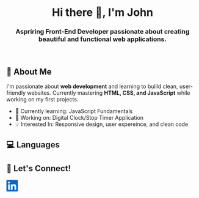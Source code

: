 <h1 align="center">Hi there 👋, I'm John</h1>
<h3 align="center">
  <strong>Aspriring Front-End Developer</strong> passionate about creating beautiful and functional web applications.
</h3>
<br />

## 🚀 About Me
<p>
  I'm passionate about <strong>web development</strong> and learning to builld clean, user-          friendly websites. Currently mastering <strong>HTML, CSS, and JavaScript</strong> while working    on my first projects.
  
  <ul>
    <li>🌱 Currently learning: JavaScript Fundamentals</li>
    <li>🔭 Working on: Digital Clock/Stop Timer Application</li>
    <li>💡 Interested In: Responsive design, user expereince, and clean code</li>
  </ul>
</p>

## 💻 Languages

## 💬 Let's Connect!
<p align="left">
  <a href="https://www.linkedin.com/in/john-michael-trinidad-8b689a303/" target="_blank" alt="LinkedIn">
    <img align="center" src="/images/icons/linkedin.svg" alt="LinkedIn Icon" height="30">
  </a> 
</p>
